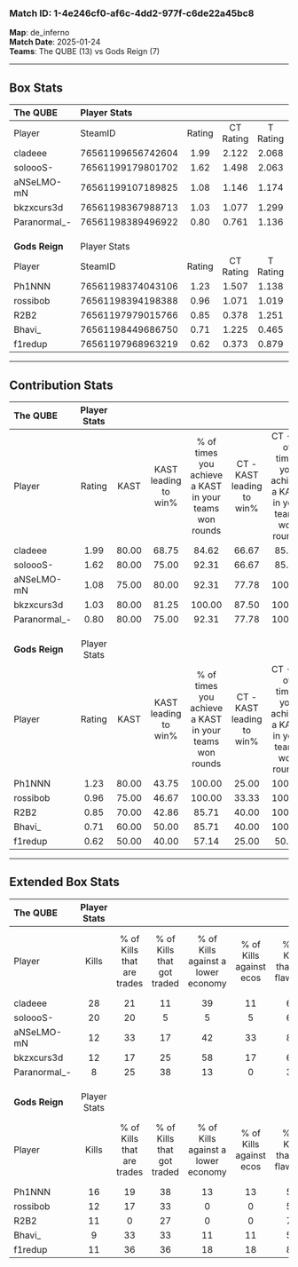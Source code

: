 ### Match ID: 1-4e246cf0-af6c-4dd2-977f-c6de22a45bc8  
**Map**: de_inferno  
**Match Date**: 2025-01-24  
**Teams**: The QUBE (13) vs Gods Reign (7)  

---  

## Box Stats  

| **The QUBE**   | Player Stats      |        |           |          |       |       |       |         |        |      |     |
| :- | :- | :-: | :-: | :-: | :-: | :-: | :-: | :-: | :-: | :-: | :-: |
| Player         | SteamID           | Rating | CT Rating | T Rating | KAST  |  ADR  | Kills | Assists | Deaths | K/D  | HS% |
| cladeee        | 76561199656742604 |  1.99  |   2.122   |  2.068   | 80.00 | 131.7 |  28   |    2    |   11   | 2.55 | 42  |
| soloooS-       | 76561199179801702 |  1.62  |   1.498   |  2.063   | 80.00 | 100.9 |  20   |    5    |   9    | 2.22 | 60  |
| aNSeLMO-mN     | 76561199107189825 |  1.08  |   1.146   |  1.174   | 75.00 | 67.9  |  12   |    5    |   11   | 1.09 | 58  |
| bkzxcurs3d     | 76561198367988713 |  1.03  |   1.077   |  1.299   | 80.00 | 68.9  |  12   |    4    |   14   | 0.86 | 33  |
| Paranormal_-   | 76561198389496922 |  0.80  |   0.761   |  1.136   | 80.00 | 53.3  |   8   |    3    |   14   | 0.57 | 50  |
|                |                   |        |           |          |       |       |       |         |        |      |     |
|                |                   |        |           |          |       |       |       |         |        |      |     |
|                |                   |        |           |          |       |       |       |         |        |      |     |
| **Gods Reign** | Player Stats      |        |           |          |       |       |       |         |        |      |     |
| Player         | SteamID           | Rating | CT Rating | T Rating | KAST  |  ADR  | Kills | Assists | Deaths | K/D  | HS% |
| Ph1NNN         | 76561198374043106 |  1.23  |   1.507   |  1.138   | 80.00 | 91.1  |  16   |    5    |   16   | 1.00 | 50  |
| rossibob       | 76561198394198388 |  0.96  |   1.071   |  1.019   | 75.00 | 78.3  |  12   |    7    |   17   | 0.71 | 50  |
| R2B2           | 76561197979015766 |  0.85  |   0.378   |  1.251   | 70.00 | 56.3  |  11   |    4    |   15   | 0.73 | 54  |
| Bhavi_         | 76561198449686750 |  0.71  |   1.225   |  0.465   | 60.00 | 69.0  |   9   |    6    |   16   | 0.56 | 77  |
| f1redup        | 76561197968963219 |  0.62  |   0.373   |  0.879   | 50.00 | 43.2  |  11   |    2    |   16   | 0.69 | 27  |
---  

## Contribution Stats  

| **The QUBE**   | Player Stats |       |                      |                                                        |                           |                                                             |                          |                                                            |
| :- | :-: | :-: | :-: | :-: | :-: | :-: | :-: | :-: |
| Player         |    Rating    | KAST  | KAST leading to win% | % of times you achieve a KAST in your teams won rounds | CT - KAST leading to win% | CT - % of times you achieve a KAST in your teams won rounds | T - KAST leading to win% | T - % of times you achieve a KAST in your teams won rounds |
| cladeee        |     1.99     | 80.00 |        68.75         |                         84.62                          |           66.67           |                            85.71                            |          71.43           |                           83.33                            |
| soloooS-       |     1.62     | 80.00 |        75.00         |                         92.31                          |           66.67           |                            85.71                            |          85.71           |                           100.00                           |
| aNSeLMO-mN     |     1.08     | 75.00 |        80.00         |                         92.31                          |           77.78           |                           100.00                            |          83.33           |                           83.33                            |
| bkzxcurs3d     |     1.03     | 80.00 |        81.25         |                         100.00                         |           87.50           |                           100.00                            |          75.00           |                           100.00                           |
| Paranormal_-   |     0.80     | 80.00 |        75.00         |                         92.31                          |           77.78           |                           100.00                            |          71.43           |                           83.33                            |
|                |              |       |                      |                                                        |                           |                                                             |                          |                                                            |
|                |              |       |                      |                                                        |                           |                                                             |                          |                                                            |
|                |              |       |                      |                                                        |                           |                                                             |                          |                                                            |
| **Gods Reign** | Player Stats |       |                      |                                                        |                           |                                                             |                          |                                                            |
| Player         |    Rating    | KAST  | KAST leading to win% | % of times you achieve a KAST in your teams won rounds | CT - KAST leading to win% | CT - % of times you achieve a KAST in your teams won rounds | T - KAST leading to win% | T - % of times you achieve a KAST in your teams won rounds |
| Ph1NNN         |     1.23     | 80.00 |        43.75         |                         100.00                         |           25.00           |                           100.00                            |          62.50           |                           100.00                           |
| rossibob       |     0.96     | 75.00 |        46.67         |                         100.00                         |           33.33           |                           100.00                            |          55.56           |                           100.00                           |
| R2B2           |     0.85     | 70.00 |        42.86         |                         85.71                          |           40.00           |                           100.00                            |          44.44           |                           80.00                            |
| Bhavi_         |     0.71     | 60.00 |        50.00         |                         85.71                          |           40.00           |                           100.00                            |          57.14           |                           80.00                            |
| f1redup        |     0.62     | 50.00 |        40.00         |                         57.14                          |           25.00           |                            50.00                            |          50.00           |                           60.00                            |
---  

## Extended Box Stats  

| **The QUBE**   | Player Stats |                            |                            |                                    |                         |                              |                                 |        |                             |                                     |                          |                               |                            |
| :- | :-: | :-: | :-: | :-: | :-: | :-: | :-: | :-: | :-: | :-: | :-: | :-: | :-: |
| Player         |    Kills     | % of Kills that are trades | % of Kills that got traded | % of Kills against a lower economy | % of Kills against ecos | % of Kills that are flawless | % of Kills that are close duels | Deaths | % of Deaths that get traded | % of Deaths against a lower economy | % of Deaths against ecos | % of Deaths that are flawless | % of Deaths that are close |
| cladeee        |      28      |             21             |             11             |                 39                 |           11            |              68              |                0                |   11   |             36              |                 27                  |            9             |              64               |             9              |
| soloooS-       |      20      |             20             |             5              |                 5                  |            5            |              60              |               10                |   9    |             44              |                 22                  |            0             |              44               |             11             |
| aNSeLMO-mN     |      12      |             33             |             17             |                 42                 |           33            |              83              |                0                |   11   |             27              |                 18                  |            0             |              73               |             0              |
| bkzxcurs3d     |      12      |             17             |             25             |                 58                 |           17            |              67              |                8                |   14   |             36              |                 14                  |            0             |              79               |             0              |
| Paranormal_-   |      8       |             25             |             38             |                 13                 |            0            |              38              |               50                |   14   |             29              |                 21                  |            7             |              57               |             0              |
|                |              |                            |                            |                                    |                         |                              |                                 |        |                             |                                     |                          |                               |                            |
|                |              |                            |                            |                                    |                         |                              |                                 |        |                             |                                     |                          |                               |                            |
|                |              |                            |                            |                                    |                         |                              |                                 |        |                             |                                     |                          |                               |                            |
| **Gods Reign** | Player Stats |                            |                            |                                    |                         |                              |                                 |        |                             |                                     |                          |                               |                            |
| Player         |    Kills     | % of Kills that are trades | % of Kills that got traded | % of Kills against a lower economy | % of Kills against ecos | % of Kills that are flawless | % of Kills that are close duels | Deaths | % of Deaths that get traded | % of Deaths against a lower economy | % of Deaths against ecos | % of Deaths that are flawless | % of Deaths that are close |
| Ph1NNN         |      16      |             19             |             38             |                 13                 |           13            |              56              |                0                |   16   |             13              |                  0                  |            0             |              63               |             13             |
| rossibob       |      12      |             17             |             33             |                 0                  |            0            |              58              |                0                |   17   |             18              |                  0                  |            0             |              53               |             18             |
| R2B2           |      11      |             0              |             27             |                 0                  |            0            |              73              |                0                |   15   |             13              |                  0                  |            0             |              73               |             0              |
| Bhavi_         |      9       |             33             |             33             |                 11                 |           11            |              56              |               11                |   16   |             19              |                  6                  |            6             |              63               |             6              |
| f1redup        |      11      |             36             |             36             |                 18                 |           18            |              82              |                9                |   16   |             13              |                  0                  |            0             |              81               |             6              |
